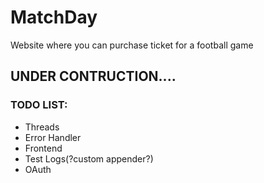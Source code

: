 # MatchDay
Website where you can purchase ticket for a football game

## UNDER CONTRUCTION....

### TODO LIST:
* Threads
* Error Handler
* Frontend
* Test Logs(?custom appender?)
* OAuth